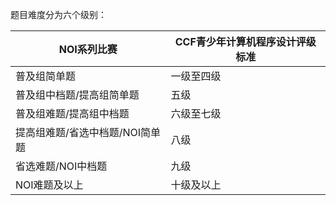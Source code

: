 题目难度分为六个级别： 

|NOI系列比赛|CCF青少年计算机程序设计评级标准|  
|---|---|  
|普及组简单题|一级至四级|  
|普及组中档题/提高组简单题|五级|  
|普及组难题/提高组中档题|六级至七级|  
|提高组难题/省选中档题/NOI简单题|八级|  
|省选难题/NOI中档题|九级|  
|NOI难题及以上|十级及以上|  
